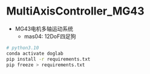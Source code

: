 # MultiAxisController_MG43

- MG43电机多轴运动系统
    - mas04: 12DoF四足狗



```sh
# python3.10
conda activate doglab
pip install -r requirements.txt
pip freeze > requirements.txt
```

